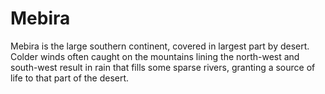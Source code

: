 # Mebira 
Mebira is the large southern continent, covered in largest part by desert. Colder winds often caught on the mountains lining the north-west and south-west result in rain that fills some sparse rivers, granting a source of life to that part of the desert. 